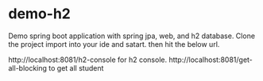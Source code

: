 # demo-h2
Demo spring boot application with spring jpa, web, and h2 database.
Clone the project import into your ide and satart. then hit the below url.

http://localhost:8081/h2-console for h2 console.
http://localhost:8081/get-all-blocking to get all student
